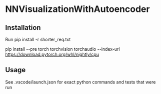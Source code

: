 # NNVisualizationWithAutoencoder

## Installation
Run pip install -r shorter_req.txt

pip install --pre torch torchvision torchaudio --index-url https://download.pytorch.org/whl/nightly/cpu

## Usage
See .vscode/launch.json for exact python commands and tests that were run
